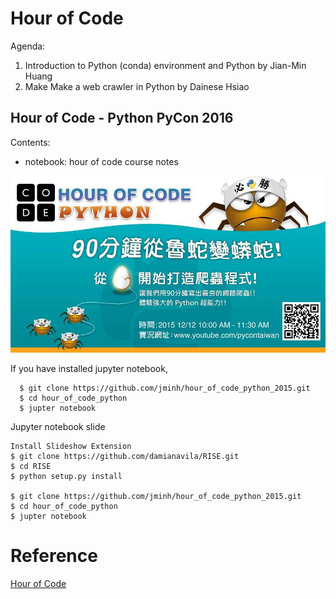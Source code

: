 

# Hour of Code

Agenda:

1. Introduction to Python (conda) environment and Python by Jian-Min Huang 
2. Make Make a web crawler in Python by Dainese Hsiao

## Hour of Code - Python PyCon 2016

Contents:

- notebook: hour of code course notes

![HOUR OF CODE PYTHON](./hour_of_code_pycon.jpg)

If you have installed jupyter notebook,

```
  $ git clone https://github.com/jminh/hour_of_code_python_2015.git
  $ cd hour_of_code_python
  $ jupter notebook
```

Jupyter notebook slide

```
Install Slideshow Extension
$ git clone https://github.com/damianavila/RISE.git
$ cd RISE
$ python setup.py install

$ git clone https://github.com/jminh/hour_of_code_python_2015.git
$ cd hour_of_code_python
$ jupter notebook
```


# Reference

[Hour of Code](https://hourofcode.com/us)
